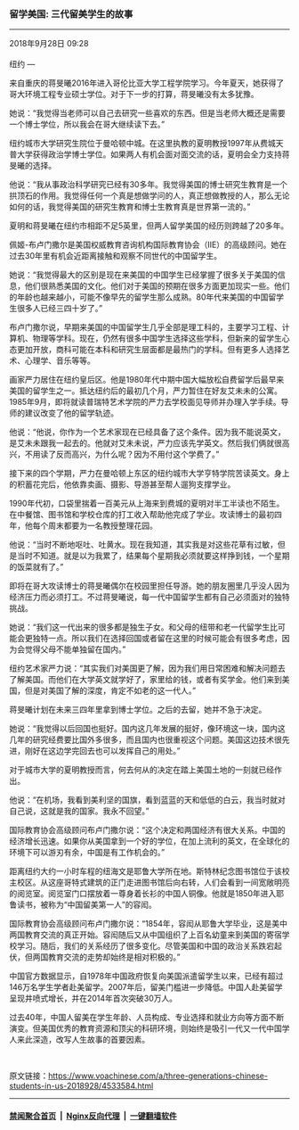 ### 留学美国: 三代留美学生的故事
------------------------

<div class="published">
 <span class="date" title="中国时间">
  <time datetime="2018-09-28T09:28:10+08:00">
   2018年9月28日 09:28
  </time>
 </span>
</div>
<br/>
<div class="wsw">
 <span class="dateline">
  纽约 —
 </span>
 <p>
  来自重庆的蒋旻曦2016年进入哥伦比亚大学工程学院学习。今年夏天，她获得了哥大环境工程专业硕士学位。对于下一步的打算，蒋旻曦没有太多犹豫。
 </p>
 <p>
  她说：“我觉得当老师可以自己去研究一些喜欢的东西。但是当老师大概还是需要一个博士学位，所以我会在哥大继续读下去。”
 </p>
 <p>
  纽约城市大学研究生院位于曼哈顿中城。在这里执教的夏明教授1997年从费城天普大学获得政治学博士学位。如果两人有机会面对面交流的话，夏明会全力支持蒋旻曦的选择。
 </p>
 <p>
  他说：“我从事政治科学研究已经有30多年。我觉得美国的博士研究生教育是一个拱顶石的作用。我觉得任何一个真是想做学问的人，真正想做教授的人，那么无论如何的话，我觉得美国的研究生教育和博士生教育真是世界第一流的。”
 </p>
 <p>
  夏明和蒋旻曦在纽约市相距不足5英里，但两人留学美国的经历则跨越了20多年。
 </p>
 <p>
  佩姬-布卢门撒尔是美国权威教育咨询机构国际教育协会（IIE）的高级顾问。她在过去30年里有机会近距离接触和观察不同世代的中国留学生。
 </p>
 <p>
  她说：“我觉得最大的区别是现在来美国的中国学生已经掌握了很多关于美国的信息，他们很熟悉美国的文化。他们对于美国的预期在很多方面更加现实一些。他们的年龄也越来越小，可能不像早先的留学生那么成熟。80年代来美国的中国留学生很多人已经三四十岁了。”
 </p>
 <p>
  布卢门撒尔说，早期来美国的中国留学生几乎全部是理工科的，主要学习工程、计算机、物理等学科。现在，仍然有很多中国学生选择这些学科，但新来的留学生心态更加开放，商科可能在本科和研究生层面都是最热门的学科。但有更多人选择艺术、心理学、音乐等等。
 </p>
 <p>
  画家严力居住在纽约皇后区。他是1980年代中期中国大幅放松自费留学后最早来美国的留学生之一。抵达纽约后的最初几个月，严力暂住在好友艾未未的公寓。1985年9月，即将就读普瑞特艺术学院的严力去学校面见导师并办理入学手续。导师的建议改变了他的留学轨迹。
 </p>
 <p>
  他说：“他说，你作为一个艺术家现在已经具备了这个条件。因为我不能说英文，是艾未未跟我一起去的。他就对艾未未说，严力应该先学英文。然后我们俩就很高兴，不用读了反而高兴，为什么呢？因为不用付这个学费了。”
 </p>
 <p>
  接下来的四个学期，严力在曼哈顿上东区的纽约城市大学亨特学院苦读英文。身上的积蓄花完后，他依靠卖画、摄影、导游甚至帮人遛狗支撑学业。
 </p>
 <p>
  1990年代初，口袋里揣着一百美元从上海来到费城的夏明对半工半读也不陌生。在中餐馆、图书馆和学校仓库的打工收入帮助他完成了学业。攻读博士的最初四年，他每个周末都要为一名教授整理花园。
 </p>
 <p>
  他说：“当时不断地呕吐、吐黄水。现在我知道，其实我是对这些花草有过敏，但是当时不知道。就是以为我累了，结果每个星期我必须就要这样挣到钱，一个星期的饭菜就有了。”
 </p>
 <p>
  即将在哥大攻读博士的蒋旻曦偶尔在校园里担任导游。她的朋友圈里几乎没人因为经济压力而必须打工。不过蒋旻曦说，每一代中国留学生都有自己必须面对的独特挑战。
 </p>
 <p>
  她说：“我们这一代出来的很多都是独生子女。和父母的纽带和老一代留学生比可能会更独特一点。所以我们在选择回国或者留在这里的时候可能会有很多考虑，因为会觉得父母不能单独留在国内。”
 </p>
 <p>
  纽约艺术家严力说：“其实我们对美国更了解，因为我们用日常困难和解决问题去了解美国。而他们在大学英文就学好了，家里给的钱，或者有奖学金。他们来到美国，但是对美国了解的深度，肯定不如老的这一代人。”
 </p>
 <p>
  蒋旻曦计划在未来三四年里拿到博士学位。之后的去留，她并不急于决定。
 </p>
 <p>
  她说：“我觉得以后回国也挺好。国内这几年发展的挺好，像环境这一块，国内这几年的研究经费要比国外多很多，而且国内也很重视这个问题。美国这边技术很先进，刚好在这边学完回去也可以发挥自己的用处。”
 </p>
 <p>
  对于城市大学的夏明教授而言，何去何从的决定在踏上美国土地的一刻就已经作出。
 </p>
 <p>
  他说：“在机场，我看到美利坚的国旗，看到蓝蓝的天和低低的白云，我当时就对自己说，这就是我的国家。我永不回望。”
 </p>
 <p>
  国际教育协会高级顾问布卢门撒尔说：“这个决定和两国经济有很大关系。中国的经济增长迅速。如果你从美国拿到一个好的学位，在加上流利的英文，在全球化的环境下可以游刃有余，中国是有工作机会的。”
 </p>
 <p>
  距离纽约大约一小时车程的纽海文是耶鲁大学所在地。斯特林纪念图书馆位于该校主校区。从这座哥特式建筑的正门走进图书馆后向右转，人们会看到一间宽敞明亮的阅览室。阅览室门口摆放着一尊身着长衫的中国人铜像。他就是1850年进入耶鲁读书，被称为“中国留美第一人”的容闳。
 </p>
 <p>
  国际教育协会高级顾问布卢门撒尔说：“1854年，容闳从耶鲁大学毕业，这是美中两国教育交流的真正开始。容闳随后又从中国组织了上百名幼童来到美国的寄宿学校学习。随后，我们的关系经历了很多变化。尽管美国和中国的政治关系跌宕起伏，但两国教育交流的走势却始终是相对积极的。”
 </p>
 <p>
  中国官方数据显示，自1978年中国政府恢复向美国派遣留学生以来，已经有超过146万名学生学者赴美留学。2007年后，留美门槛进一步降低。中国人赴美留学呈现井喷式增长，并在2014年首次突破30万人。
 </p>
 <p>
  过去40年，中国人留美在学生年龄、人员构成、专业选择和就业方向等方面不断演变。但美国优秀的教育资源和顶尖的科研环境，则始终是吸引一代又一代中国学人来此深造，改写人生故事的首要因素。
 </p>
 <p>
 </p>
 <p>
  <br/>
 </p>
</div>

原文链接：https://www.voachinese.com/a/three-generations-chinese-students-in-us-2018928/4533584.html


------------------------
#### [禁闻聚合首页](https://github.com/gfw-breaker/banned-news/blob/master/README.md) &nbsp;|&nbsp; [Nginx反向代理](https://github.com/gfw-breaker/open-proxy/blob/master/README.md) &nbsp;|&nbsp;  [一键翻墙软件](https://github.com/gfw-breaker/nogfw/blob/master/README.md)